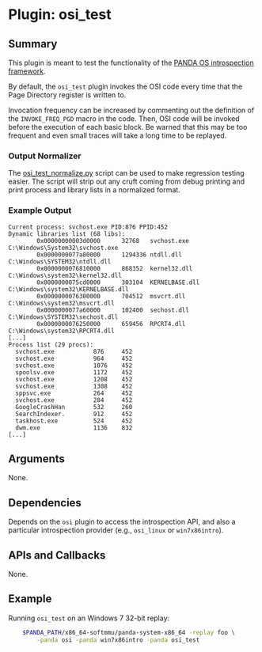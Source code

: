 # Plugin: osi_test

## Summary

This plugin is meant to test the functionality of the [PANDA OS introspection framework](../osi).

By default, the `osi_test` plugin invokes the OSI code every time that the Page Directory register is written to.

Invocation frequency can be increased by commenting out the definition of the `INVOKE_FREQ_PGD` macro in the code. Then, OSI code will be invoked before the execution of each basic block. Be warned that this may be too frequent and even small traces will take a long time to be replayed.

### Output Normalizer

The [osi_test_normalize.py](osi_test_normalize.py) script can be used to make regression testing easier.  The script will strip out any cruft coming from debug printing and print process and library lists in a normalized format.

### Example Output

    Current process: svchost.exe PID:876 PPID:452
    Dynamic libraries list (68 libs):
            0x00000000003d0000      32768   svchost.exe              C:\Windows\System32\svchost.exe
            0x0000000077a80000      1294336 ntdll.dll                C:\Windows\SYSTEM32\ntdll.dll
            0x0000000076810000      868352  kernel32.dll             C:\Windows\system32\kernel32.dll
            0x0000000075cd0000      303104  KERNELBASE.dll           C:\Windows\system32\KERNELBASE.dll
            0x0000000076300000      704512  msvcrt.dll               C:\Windows\system32\msvcrt.dll
            0x0000000077a60000      102400  sechost.dll              C:\Windows\SYSTEM32\sechost.dll
            0x0000000076250000      659456  RPCRT4.dll               C:\Windows\system32\RPCRT4.dll
    [...]
    Process list (29 procs):
      svchost.exe           876     452
      svchost.exe           964     452
      svchost.exe           1076    452
      spoolsv.exe           1172    452
      svchost.exe           1208    452
      svchost.exe           1308    452
      sppsvc.exe            264     452
      svchost.exe           284     452
      GoogleCrashHan        532     260
      SearchIndexer.        912     452
      taskhost.exe          524     452
      dwm.exe               1136    832
    [...]

## Arguments

None.

## Dependencies

Depends on the `osi` plugin to access the introspection API, and also a particular introspection provider (e.g., `osi_linux` or `win7x86intro`).

## APIs and Callbacks

None.

## Example

Running `osi_test` on an Windows 7 32-bit replay:

```sh
    $PANDA_PATH/x86_64-softmmu/panda-system-x86_64 -replay foo \
        -panda osi -panda win7x86intro -panda osi_test
```

